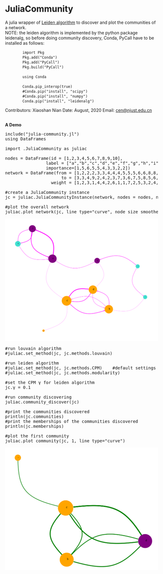 # JuliaCommunity
A julia wrapper of <a href='https://github.com/vtraag/leidenalg'>Leiden algorithm</a> to discover and plot the communities of a network.
<br>NOTE: the leiden algorithm is implemented by the python package leidenalg, so
        before doing community discovery, Conda, PyCall have to be installed as
        follows:

            import Pkg
            Pkg.add("Conda")
            Pkg.add("PyCall")
            Pkg.build("PyCall")
            
            using Conda

            Conda.pip_interop(true)
            #Conda.pip("install", "scipy")
            #Conda.pip("install", "numpy")
            Conda.pip("install", "leidenalg")

Contributors: Xiaoshan Nian
Date: August, 2020
Email: cen@njust.edu.cn


<br><b>A Demo</b>
<pre>
include("julia-community.jl")
using DataFrames

import .JuliaCommunity as juliac

nodes = DataFrame(id = [1,2,3,4,5,6,7,8,9,10], 
                label = ["a","b","c","d","e","f","g","h","i","j"], 
                importance=[1,5,6,5,5,4,3,3,2,2])
network = DataFrame(from = [1,2,2,2,3,3,4,4,4,5,5,5,6,6,8,8,10,10],
                      to = [3,3,4,9,2,4,2,3,7,3,6,7,5,8,5,6,7,9],
                  weight = [1,2,3,1,4,4,2,6,1,1,7,2,5,3,2,4,3,2])

#create a JuliaCommunity instance
jc = juliac.JuliaCommunityInstance(network, nodes = nodes, node_label_field = "label", node_weighted = true, to_summarise_graph = false, task_series = "test")

#plot the overall network
juliac.plot_network(jc, line_type="curve", node_size_smoother = 0.8, edge_width_smoother = 1.2)
</pre>

<img src="network.svg" />

<pre>
#run louvain algorithm
#juliac.set_method(jc, jc.methods.louvain)

#run leiden algorithm
#juliac.set_method(jc, jc.methods.CPM)    #default settings
#juliac.set_method(jc, jc.methods.modularity)

#set the CPM γ for leiden algorithm
jc.γ = 0.1

#run community discovering
juliac.community_discover(jc)

#print the communities discovered
println(jc.communities)
#print the memberships of the communities discovered
println(jc.memberships)

#plot the first community
juliac.plot_community(jc, 1, line_type="curve")
</pre>

<img src="community-1.svg" />
